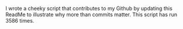 I wrote a cheeky script that contributes to my Github by updating this ReadMe to illustrate why more than commits matter. This script has run 3586 times.